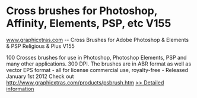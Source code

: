 # Cross brushes for Photoshop, Affinity, Elements, PSP, etc V155
www.graphicxtras.com -- Cross Brushes for Adobe Photoshop & Elements & PSP Religious & Plus V155

100 Crosses brushes for use in Photoshop, Photoshop Elements, PSP and many other applications. 300 DPI. The brushes are in ABR format as well as vector EPS format - all for license commercial use, royalty-free - Released January 1st 2012
Check out http://www.graphicxtras.com/products/psbrush.htm
[>> Detailed information](https://secure.shareit.com/shareit/product.html?productid=300498056&affiliateid=200057808)